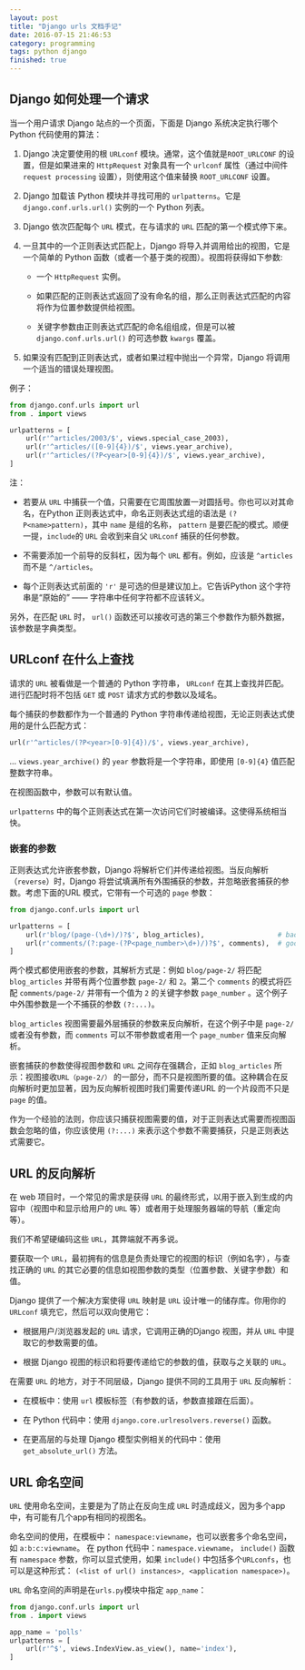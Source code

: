 ```yaml
---
layout: post
title: "Django urls 文档手记"
date: 2016-07-15 21:46:53
category: programming
tags: python django
finished: true
---
```


## Django 如何处理一个请求

当一个用户请求 Django 站点的一个页面，下面是 Django 系统决定执行哪个 Python 代码使用的算法：

1. Django 决定要使用的根 `URLconf` 模块。通常，这个值就是`ROOT_URLCONF` 的设置，但是如果进来的 `HttpRequest` 对象具有一个 `urlconf` 属性（通过中间件 `request processing` 设置），则使用这个值来替换 `ROOT_URLCONF` 设置。

2. Django 加载该 Python 模块并寻找可用的 `urlpatterns`。它是 `django.conf.urls.url()` 实例的一个 Python 列表。

3. Django 依次匹配每个 `URL` 模式，在与请求的 `URL` 匹配的第一个模式停下来。

4. 一旦其中的一个正则表达式匹配上，Django 将导入并调用给出的视图，它是一个简单的 Python 函数（或者一个基于类的视图）。视图将获得如下参数:

    * 一个 `HttpRequest` 实例。

    * 如果匹配的正则表达式返回了没有命名的组，那么正则表达式匹配的内容将作为位置参数提供给视图。

    * 关键字参数由正则表达式匹配的命名组组成，但是可以被 `django.conf.urls.url()` 的可选参数 `kwargs` 覆盖。

5. 如果没有匹配到正则表达式，或者如果过程中抛出一个异常，Django 将调用一个适当的错误处理视图。

例子：

```python
from django.conf.urls import url
from . import views

urlpatterns = [
    url(r'^articles/2003/$', views.special_case_2003),
    url(r'^articles/([0-9]{4})/$', views.year_archive),
    url(r'^articles/(?P<year>[0-9]{4})/$', views.year_archive),
]
```
注：

* 若要从 `URL` 中捕获一个值，只需要在它周围放置一对圆括号。你也可以对其命名，在Python 正则表达式中，命名正则表达式组的语法是 `(?P<name>pattern)`，其中 `name` 是组的名称， `pattern` 是要匹配的模式。顺便一提，`include`的 `URL` 会收到来自父 `URLconf` 捕获的任何参数。

* 不需要添加一个前导的反斜杠，因为每个 `URL` 都有。例如，应该是 `^articles` 而不是 `^/articles`。

* 每个正则表达式前面的 `'r'` 是可选的但是建议加上。它告诉Python 这个字符串是“原始的” —— 字符串中任何字符都不应该转义。

另外，在匹配 `URL` 时， `url()` 函数还可以接收可选的第三个参数作为额外数据，该参数是字典类型。

## URLconf 在什么上查找

请求的 `URL` 被看做是一个普通的 Python 字符串， `URLconf` 在其上查找并匹配。进行匹配时将不包括 `GET` 或 `POST` 请求方式的参数以及域名。

每个捕获的参数都作为一个普通的 Python 字符串传递给视图，无论正则表达式使用的是什么匹配方式：

```python
url(r'^articles/(?P<year>[0-9]{4})/$', views.year_archive),
```
... `views.year_archive()` 的 `year` 参数将是一个字符串，即使用 `[0-9]{4}` 值匹配整数字符串。

在视图函数中，参数可以有默认值。

`urlpatterns` 中的每个正则表达式在第一次访问它们时被编译。这使得系统相当快。

### 嵌套的参数

正则表达式允许嵌套参数，Django 将解析它们并传递给视图。当反向解析（`reverse`）时，Django 将尝试填满所有外围捕获的参数，并忽略嵌套捕获的参数。考虑下面的URL 模式，它带有一个可选的 `page` 参数：

```python
from django.conf.urls import url

urlpatterns = [
    url(r'blog/(page-(\d+)/)?$', blog_articles),                  # bad
    url(r'comments/(?:page-(?P<page_number>\d+)/)?$', comments),  # good
]
```
两个模式都使用嵌套的参数，其解析方式是：例如 `blog/page-2/` 将匹配 `blog_articles` 并带有两个位置参数 `page-2/` 和 `2`。第二个 `comments` 的模式将匹配 `comments/page-2/` 并带有一个值为 `2` 的关键字参数 `page_number` 。这个例子中外围参数是一个不捕获的参数 `(?:...)`。

`blog_articles` 视图需要最外层捕获的参数来反向解析，在这个例子中是 `page-2/` 或者没有参数，而 `comments` 可以不带参数或者用一个 `page_number` 值来反向解析。

嵌套捕获的参数使得视图参数和 `URL` 之间存在强耦合，正如 `blog_articles` 所示：视图接收`URL（page-2/）` 的一部分，而不只是视图所要的值。这种耦合在反向解析时更加显著，因为反向解析视图时我们需要传递URL 的一个片段而不只是 `page` 的值。

作为一个经验的法则，你应该只捕获视图需要的值，对于正则表达式需要而视图函数会忽略的值，你应该使用 `(?:...)` 来表示这个参数不需要捕获，只是正则表达式需要它。


## URL 的反向解析

在 web 项目时，一个常见的需求是获得 `URL` 的最终形式，以用于嵌入到生成的内容中（视图中和显示给用户的 `URL` 等）或者用于处理服务器端的导航（重定向等）。

我们不希望硬编码这些 `URL`，其弊端就不再多说。

要获取一个 `URL`，最初拥有的信息是负责处理它的视图的标识（例如名字），与查找正确的 `URL` 的其它必要的信息如视图参数的类型（位置参数、关键字参数）和值。

Django 提供了一个解决方案使得 `URL` 映射是 `URL` 设计唯一的储存库。你用你的 `URLconf` 填充它，然后可以双向使用它：

* 根据用户/浏览器发起的 `URL` 请求，它调用正确的Django 视图，并从 `URL` 中提取它的参数需要的值。

* 根据 Django 视图的标识和将要传递给它的参数的值，获取与之关联的 `URL`。

在需要 `URL` 的地方，对于不同层级，Django 提供不同的工具用于 `URL` 反向解析：

* 在模板中：使用 `url` 模板标签（有参数的话，参数直接跟在后面）。

* 在 Python 代码中：使用 `django.core.urlresolvers.reverse()` 函数。

* 在更高层的与处理 Django 模型实例相关的代码中：使用 `get_absolute_url()` 方法。


## URL 命名空间

`URL` 使用命名空间，主要是为了防止在反向生成 `URL` 时造成歧义，因为多个app中，有可能有几个app有相同的视图名。

命名空间的使用，在模板中： `namespace:viewname`，也可以嵌套多个命名空间，如 `a:b:c:viewname`。
在 python 代码中：`namespace.viewname`， `include()` 函数有 `namespace` 参数，你可以显式使用，如果 `include()` 中包括多个`URLconfs`，也可以是这种形式： 
`(<list of url() instances>, <application namespace>)`。

`URL` 命名空间的声明是在`urls.py`模块中指定 `app_name`：

```python
from django.conf.urls import url
from . import views

app_name = 'polls'
urlpatterns = [
    url(r'^$', views.IndexView.as_view(), name='index'),
]

